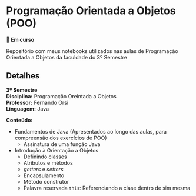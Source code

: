 # Programação Orientada a Objetos (POO)
**:arrows_counterclockwise: Em curso** <br>

Repositório com meus notebooks utilizados nas aulas de Programação Orientada a Objetos da faculdade do 3º Semestre <br>

## Detalhes

**3º Semestre** <br>
**Disciplina:** Programação Oreintada a Objetos <br>
**Professor:** Fernando Orsi <br>
**Linguagem:** Java

**Conteúdo:**
- Fundamentos de Java (Apresentados ao longo das aulas, para compreensão dos exercícios de POO)
  - Assinatura de uma função Java
- Introdução à Orientação a Objetos
  - Definindo classes
  - Atributos e métodos
  - _getters_ e _setters_
  - Encapsulamento
  - Método construtor
  - Palavra reservada `this`: Referenciando a clase dentro de sim mesma
